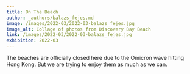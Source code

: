 ```yaml
---
title: On The Beach
author: _authors/balazs_fejes.md
image: /images/2022-03/2022-03-balazs_fejes.jpg
image_alt: Collage of photos from Discovery Bay Beach
link: /images/2022-03/2022-03-balazs_fejes.jpg
exhibition: 2022-03
---
```


The beaches are officially closed here due to the Omicron wave hitting Hong Kong. But we are trying to enjoy them as much as we can.